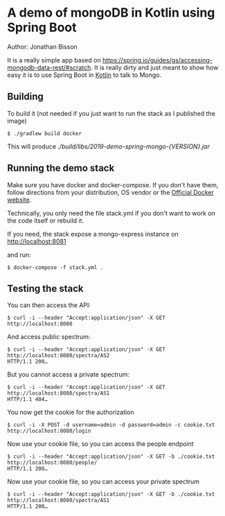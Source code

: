 # A demo of mongoDB in Kotlin using Spring Boot
Author: Jonathan Bisson

It is a really simple app based on <https://spring.io/guides/gs/accessing-mongodb-data-rest/#scratch>.
It is really dirty and just meant to show how easy it is to use Spring Boot in [Kotlin](https://www.kotlinlang.org) to talk to Mongo. 

## Building
To build it (not needed if you just want to run the stack as I published the image)
```shell
$ ./gradlew build docker
```

This will produce *./build/libs/2019-demo-spring-mongo-{VERSION}.jar*
## Running the demo stack
Make sure you have docker and docker-compose. If you don't have them, follow directions from your distribution, 
OS vendor or the [Official Docker website](https://www.docker.io).

Technically, you only need the file stack.yml if you don't want to work on the code itself or rebuild it.

If you need, the stack expose a mongo-express instance on <http://localhost:8081>

and run:
```shell
$ docker-compose -f stack.yml .
```

## Testing the stack
You can then access the API:
```shell
$ curl -i --header "Accept:application/json" -X GET http://localhost:8080
```

And access public spectrum:
```shell
$ curl -i --header "Accept:application/json" -X GET http://localhost:8080/spectra/AS2
HTTP/1.1 200…
```

But you cannot access a private spectrum:
```shell
$ curl -i --header "Accept:application/json" -X GET http://localhost:8080/spectra/AS1
HTTP/1.1 404…
```

You now get the cookie for the authorization

```shell 
$ curl -i -X POST -d username=admin -d password=admin -c cookie.txt http://localhost:8080/login
```

Now use your cookie file, so you can access the people endpoint

```shell
$ curl -i --header "Accept:application/json" -X GET -b ./cookie.txt http://localhost:8080/people/
HTTP/1.1 200…
```

Now use your cookie file, so you can access your private spectrum

```shell
$ curl -i --header "Accept:application/json" -X GET -b ./cookie.txt http://localhost:8080/spectra/AS1
HTTP/1.1 200…
```



